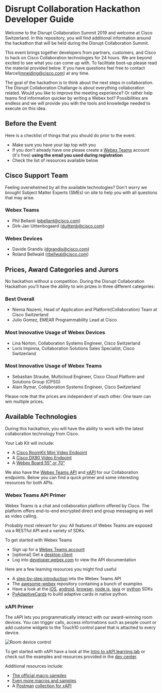 # Disrupt Collaboration Hackathon Developer Guide #

Welcome to the Disrupt Collaboration Summit 2019 and welcome at Cisco Switzerland. In this repository, you will find additional information around the hackathon that will be held during the Disrupt Collaboration Summit.

This event brings together developers from partners, customers, and Cisco to hack on Cisco Collaboration technologies for 24 hours. We are beyond excited to see what you can come up with. To facilitate boot-up please read the material provided below. If you have questions feel free to contact Marcel(mneiding@cisco.com) at any time.

The goal of the hackathon is to think about the next steps in collaboration. The Disrupt Collaboration Challange is about everything collaboration related. Would you like to improve the meeting experience? Or rather help teams find information quicker by writing a Webex bot? Possibilities are endless and we will provide you with the tools and knowledge needed to execute on this idea.

## Before the Event ##

Here is a checklist of things that you should do prior to the event.

- Make sure you have your lap top with you
- If you don't already have one please create a [Webex Teams](teams.webex.com) account (it's free) **using the email you used during registration**
- Check the list of resources available below

## Cisco Support Team ##

Feeling overwhelmed by all the available technologies? Don't worry we brought Subject Matter Experts (SMEs) on site to help you with all questions that may arise.

### Webex Teams ###

* Phil Bellanti (pbellant@cisco.com)
* Dirk-Jan Uittenbogaard (duittenb@cisco.com)

### Webex Devices ###

* Davide Grandis (dgrandis@cisco.com)
* Roland Bellwald (rbellwal@cisco.com)

## Prices, Award Categories and Jurors ##

No hackathon without a competition. During the Disrupt Collaboration Hackathon you'll have the ability to win prizes in three different categories:

### Best Overall ###

* Niema Nazemi, Head of Application and Platform(Collaboration) Team at Cisco Switzerland
* Julio Gomez, EMEAR Programmability Lead at Cisco 

### Most Innovative Usage of Webex Devices ###

* Lina Norton, Collaboration Systems Engineer, Cisco Switzerland
* Loris Impinna, Collaboration Solutions Sales Specialist, Cisco Switzerland

### Most Innovative Usage of Webex Teams ###

* Sebastian Straube, Multicloud Engineer, Cisco Cloud Platform and Solutions Group (CPSG)
* Alain Rymar, Collaboration Systems Engineer, Cisco Switzerland

Please note that the prices are independent of each other: One team can win multiple prices.

## Available Technologies ##

During this hackathon, you will have the ability to work with the latest collaboration technology from Cisco.

Your Lab Kit will include:

* A [Cisco RoomKit Mini Video Endpoint](todo)
* A [Cisco DX80 Video Endpoint](todo)
* A [Webex Board 55" or 70"](todo)

We also have the [Webex Teams API](https://developer.webex.com) and [xAPI](https://developer.cisco.com/site/roomdevices/) for our Collaboration endpoints. Below you can find a quick primer and some interesting resources for both APIs.

### Webex Teams API Primer ###
Webex Teams is a chat and collaboration platform offered by Cisco. The platform offers end-to-end encrypted direct and group messaging as well as video calling. 

Probably most relevant for you: All features of Webex Teams are exposed via a RESTful API and a variety of SDKs. 

To get started with Webex Teams
* Sign up for a [Webex Teams account](https://teams.webex.com)
* [optional] Get a [desktop client](https://www.webex.com/team-collaboration.html)
* Log into [developer.webex.com](https://developer.webex.com) to view the API documentation

Here are a few learning resources you might find useful

* A [step-by-step introduction](https://developer.cisco.com/learning/tracks/collab-cloud) into the Webex Teams API
* The [awesome-webex](https://github.com/CiscoDevNet/awesome-webex) repository containing a bunch of examples
* Have a look at the [iOS](https://developer.webex.com/docs/sdks/ios), [android](https://developer.webex.com/docs/sdks/android), [browser](https://developer.webex.com/docs/sdks/browser), [node.js](https://developer.webex.com/docs/sdks/node), [java](https://developer.webex.com/docs/sdks/java) or [python](http://webexteamssdk.readthedocs.io/) SDKs
* [PyAdaptiveCards](https://github.com/CiscoSE/pyadaptivecards) to build adaptive cards in native python.


### xAPI Primer ###

The xAPI lets you programmatically interact with our award-winning room devices. You can trigger calls, access informations such as people count or add custome widgets to the Touch10 control panel that is attached to every device. 

![Room device control](res/room-devices-controls.png)

To get started with xAPI have a look at the [Intro to xAPI learning lab](https://developer.cisco.com/learning/lab/collab-xapi-intro/step/1) or check out the examples and resources provided in the [dev center](https://developer.cisco.com/site/roomdevices). 

Additional resources include:

* [The official macro samples](https://github.com/CiscoDevNet/roomdevices-macros-samples)
* [Even more macros and samples](https://github.com/ObjectIsAdvantag/xapi-samples)
* A [Postman](https://www.getpostman.com/) [collection for xAPI](https://github.com/CiscoDevNet/postman-xapi)


